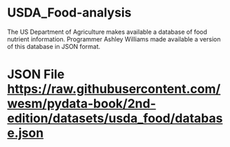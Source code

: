 # USDA_Food-analysis
The US Department of Agriculture makes available a database of food nutrient information. Programmer Ashley Williams made available a version of this database in JSON format.
# JSON File https://raw.githubusercontent.com/wesm/pydata-book/2nd-edition/datasets/usda_food/database.json
